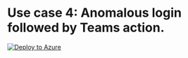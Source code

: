 # Use case 4: Anomalous login followed by Teams action.

[![Deploy to Azure](https://aka.ms/deploytoazurebutton)](https://portal.azure.com/#create/Microsoft.Template/uri/https%3A%2F%2Fhttps://raw.githubusercontent.com/AxelBornauw/sentinel-use_cases/main/Use%20case%204/azuredeploy.json?token=GHSAT0AAAAAACIP6TKCWEEUVNQVPEREWGUYZKIWKPA)